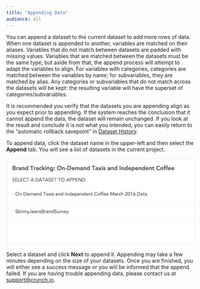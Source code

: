 ```yaml
---
title: "Appending Data"
audience: all
---
```


You can append a dataset to the current dataset to add more rows of data. When one dataset is appended to another, variables are
matched on their aliases. Variables that do not match between datasets are padded with missing values. Variables that are matched between the datasets must be the same type, but aside from that, the append process will attempt to adapt the variables to align. For variables with categories, categories are matched between the variables by name; for subvariables, they are matched by alias. Any categories or subvariables that do not match across the datasets will be kept: the resulting variable will have the superset of categories/subvariables.

It is recommended you verify that the datasets you are appending align as you expect prior to appending. If the system reaches the conclusion that it cannot append the data, the dataset will remain unchanged. If you look at the result and conclude it is not what you intended, you can easily return to the “automatic rollback savepoint” in [Dataset History](crunch_dataset-history.html).

To append data, click the dataset name in the upper-left and then select the **Append** tab. You will see a list of datasets in the current project.

![](images/AppendData.png)

Select a dataset and click **Next** to append it. Appending may take a few minutes depending on the size of your datasets. Once you are finished, you will either see a success message or you will be informed that the append failed. If you are having trouble appending data, please contact us at [support@crunch.io](mailto:support@crunch.io).
